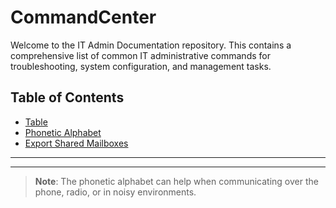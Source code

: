 # CommandCenter
Welcome to the IT Admin Documentation repository. This contains a comprehensive list of common IT administrative commands for troubleshooting, system configuration, and management tasks.

## Table of Contents
- [Table](Table.md)
- [Phonetic Alphabet](Phonetic-Alphabet.md)
- [Export Shared Mailboxes](ExchangeOnline-Export-Shared-Mailboxes.md)

---


---

> **Note**: The phonetic alphabet can help when communicating over the phone, radio, or in noisy environments.
